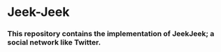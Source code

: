 # Jeek-Jeek

### This repository contains the implementation of JeekJeek; a social network like Twitter.
